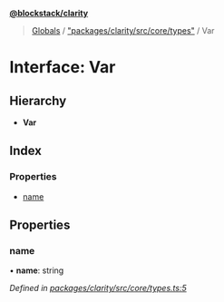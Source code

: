 **[@blockstack/clarity](../README.md)**

> [Globals](../globals.md) / ["packages/clarity/src/core/types"](../modules/_packages_clarity_src_core_types_.md) / Var

# Interface: Var

## Hierarchy

- **Var**

## Index

### Properties

- [name](_packages_clarity_src_core_types_.var.md#name)

## Properties

### name

• **name**: string

_Defined in [packages/clarity/src/core/types.ts:5](https://github.com/blockstack/clarity-js-sdk/blob/711ac7c/packages/clarity/src/core/types.ts#L5)_

